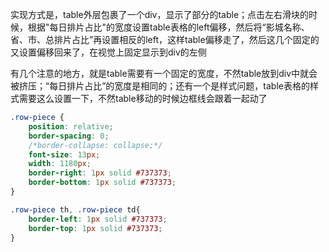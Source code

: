 实现方式是，table外层包裹了一个div，显示了部分的table；点击左右滑块的时候，根据"每日排片占比"的宽度设置table表格的left偏移，然后将“影城名称、省、市、总排片占比”再设置相反的left，这样table偏移走了，然后这几个固定的又设置偏移回来了，在视觉上固定显示到div的左侧

有几个注意的地方，就是table需要有一个固定的宽度，不然table放到div中就会被挤压；“每日排片占比”的宽度是相同的；还有一个是样式问题，table表格的样式需要这么设置一下，不然table移动的时候边框线会跟着一起动了

```css
.row-piece {
    position: relative;
    border-spacing: 0;
    /*border-collapse: collapse;*/
    font-size: 13px;
    width: 1180px;
    border-right: 1px solid #737373;
    border-bottom: 1px solid #737373;
}

.row-piece th, .row-piece td{
    border-left: 1px solid #737373;
    border-top: 1px solid #737373;
}
```